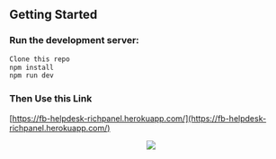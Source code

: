 ## Getting Started

### Run the development server:

```bash
Clone this repo
npm install
npm run dev

```
### Then Use this Link
[https://fb-helpdesk-richpanel.herokuapp.com/](https://fb-helpdesk-richpanel.herokuapp.com/)

<p align="center">
  <img  src="https://i.ibb.co/Rpq6T8d/Capture.jpg">
</p>
